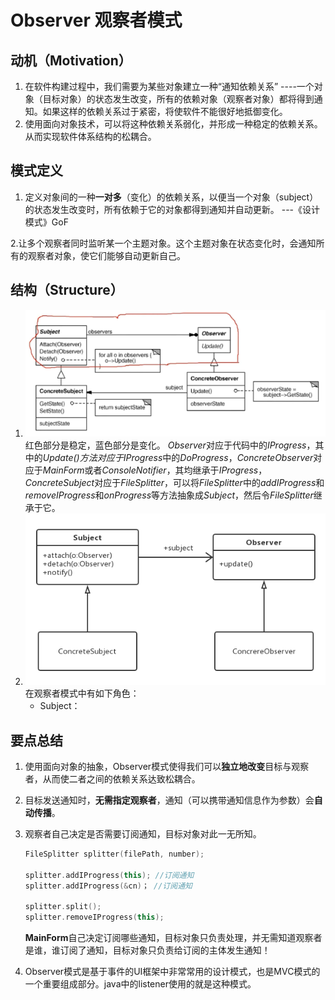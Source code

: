 # Observer 观察者模式

## 动机（Motivation）

1. 在软件构建过程中，我们需要为某些对象建立一种“通知依赖关系” ----一个对象（目标对象）的状态发生改变，所有的依赖对象（观察者对象）都将得到通知。如果这样的依赖关系过于紧密，将使软件不能很好地抵御变化。
2. 使用面向对象技术，可以将这种依赖关系弱化，并形成一种稳定的依赖关系。从而实现软件体系结构的松耦合。

## 模式定义

1. 定义对象间的一种**一对多**（变化）的依赖关系，以便当一个对象（subject）的状态发生改变时，所有依赖于它的对象都得到通知并自动更新。
                            ---《设计模式》GoF

2.让多个观察者同时监听某一个主题对象。这个主题对象在状态变化时，会通知所有的观察者对象，使它们能够自动更新自己。

## 结构（Structure）

1. ![20191224232946.png](https://raw.githubusercontent.com/SunshlnW/Design-Mode/master/image/%E8%A7%82%E5%AF%9F%E8%80%85%E6%A8%A1%E5%BC%8F/20191224232946.png)
红色部分是稳定，蓝色部分是变化。
*Observer*对应于代码中的*IProgress*，其中的*Update()*方法对应于*IProgress*中的*DoProgress*，*ConcreteObserver*对应于*MainForm*或者*ConsoleNotifier*，其均继承于*IProgress*，*ConcreteSubject*对应于*FileSplitter*，可以将*FileSplitter*中的*addIProgress*和*removeIProgress*和*onProgress*等方法抽象成*Subject*，然后令*FileSplitter*继承于它。
2. ![20191224232930.png](https://raw.githubusercontent.com/SunshlnW/Design-Mode/master/image/%E8%A7%82%E5%AF%9F%E8%80%85%E6%A8%A1%E5%BC%8F/20191224232930.png)
在观察者模式中有如下角色：
    * Subject：

## 要点总结

1. 使用面向对象的抽象，Observer模式使得我们可以**独立地改变**目标与观察者，从而使二者之间的依赖关系达致松耦合。
2. 目标发送通知时，**无需指定观察者**，通知（可以携带通知信息作为参数）会**自动传播**。
3. 观察者自己决定是否需要订阅通知，目标对象对此一无所知。

    ```c++
    FileSplitter splitter(filePath, number);

    splitter.addIProgress(this); //订阅通知
    splitter.addIProgress(&cn)； //订阅通知

    splitter.split();
    splitter.removeIProgress(this);

    ```
    **MainForm**自己决定订阅哪些通知，目标对象只负责处理，并无需知道观察者是谁，谁订阅了通知，目标对象只负责给订阅的主体发生通知！
4. Observer模式是基于事件的UI框架中非常常用的设计模式，也是MVC模式的一个重要组成部分。java中的listener使用的就是这种模式。
